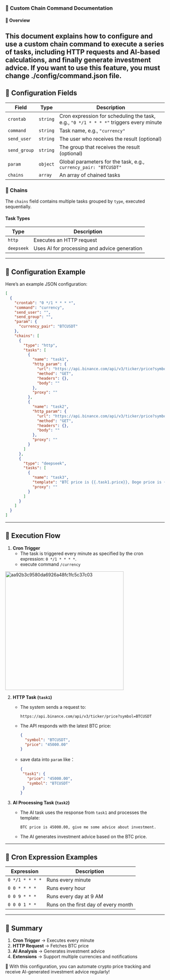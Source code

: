 ### 📝 **Custom Chain Command Documentation**

#### 📌 **Overview**
This document explains how to configure and use a custom chain command to execute a series of tasks, including HTTP requests and AI-based calculations, and finally generate investment advice.
If you want to use this feature, you must change ./config/command.json file.
---

## **📖 Configuration Fields**
| Field         | Type      | Description |
|---------------|-----------|-------------|
| `crontab`     | `string`  | Cron expression for scheduling the task, e.g., `"0 */1 * * * *"` triggers every minute |
| `command`     | `string`  | Task name, e.g., `"currency"` |
| `send_user`   | `string`  | The user who receives the result (optional) |
| `send_group`  | `string`  | The group that receives the result (optional) |
| `param`       | `object`  | Global parameters for the task, e.g., `currency_pair: "BTCUSDT"` |
| `chains`      | `array`   | An array of chained tasks |

### **📌 Chains**
The `chains` field contains multiple tasks grouped by `type`, executed sequentially.

#### **Task Types**
| Type        | Description                     |
|-------------|---------------------------------|
| `http`      | Executes an HTTP request        |
| `deepseek`  | Uses AI for processing and advice generation |

---

## **📖 Configuration Example**
Here’s an example JSON configuration:
```json
[
  {
    "crontab": "0 */1 * * * *",
    "command": "currency",
    "send_user": "",
    "send_group": "",
    "param": {
      "currency_pair": "BTCUSDT"
    },
    "chains": [
      {
        "type": "http",
        "tasks": [
          {
            "name": "task1",
            "http_param": {
              "url": "https://api.binance.com/api/v3/ticker/price?symbol={{.currency_pair}}",
              "method": "GET",
              "headers": {},
              "body": ""
            },
            "proxy": ""
          },
          {
            "name": "task2",
            "http_param": {
              "url": "https://api.binance.com/api/v3/ticker/price?symbol=DOGEUSDT",
              "method": "GET",
              "headers": {},
              "body": ""
            },
            "proxy": ""
          }
        ]
      },
      {
        "type": "deepseek",
        "tasks": [
          {
            "name": "task3",
            "template": "BTC price is {{.task1.price}}, Doge price is {{.task2.price}}, give me some advice about investment.",
            "proxy": ""
          }
        ]
      }
    ]
  }
]
```

---

## **📖 Execution Flow**
1. **Cron Trigger**
   - The task is triggered every minute as specified by the cron expression: `0 */1 * * * *`.
   - execute command `/currency`    
<img width="374" alt="aa92b3c9580da6926a48fc1fc5c37c03" src="https://github.com/user-attachments/assets/14415702-693a-4f8a-9403-71191d8649e2" />


2. **HTTP Task (`task1`)**
   - The system sends a request to:
     ```
     https://api.binance.com/api/v3/ticker/price?symbol=BTCUSDT
     ```
   - The API responds with the latest BTC price:
     ```json
     {
       "symbol": "BTCUSDT",
       "price": "45000.00"
     }
     ```
   - save data into `param` like：
     ```json
     {
      "task1": {
        "price": "45000.00", 
        "symbol": "BTCUSDT"
      }
     }
      ```

3. **AI Processing Task (`task2`)**
   - The AI task uses the response from `task1` and processes the template:
     ```
     BTC price is 45000.00, give me some advice about investment.
     ```
   - The AI generates investment advice based on the BTC price.

---

## **📖 Cron Expression Examples**
| Expression       | Description                  |
|------------------|------------------------------|
| `0 */1 * * * *`  | Runs every minute            |
| `0 0 * * * *`    | Runs every hour              |
| `0 0 9 * * *`    | Runs every day at 9 AM       |
| `0 0 0 1 * *`    | Runs on the first day of every month |


---

## **📖 Summary**
1. **Cron Trigger** → Executes every minute
2. **HTTP Request** → Fetches BTC price
3. **AI Analysis** → Generates investment advice
4. **Extensions** → Support multiple currencies and notifications

🚀 With this configuration, you can automate crypto price tracking and receive AI-generated investment advice regularly!

